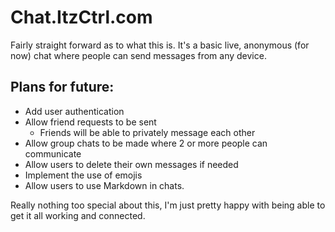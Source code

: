 # Chat.ItzCtrl.com

Fairly straight forward as to what this is. It's a basic live, anonymous (for now) chat where people can send messages from any device.

## Plans for future:
- Add user authentication
- Allow friend requests to be sent
  - Friends will be able to privately message each other
- Allow group chats to be made where 2 or more people can communicate
- Allow users to delete their own messages if needed
- Implement the use of emojis
- Allow users to use Markdown in chats.

Really nothing too special about this, I'm just pretty happy with being able to get it all working and connected.
